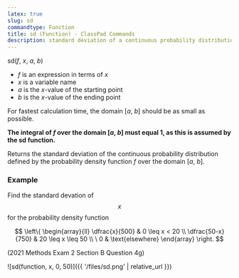 ```yaml
---
latex: true
slug: sd
commandtype: Function
title: sd (Function) - ClassPad Commands
description: standard deviation of a continuous probability distribution
---
```


sd(*f*, *x*, *a*, *b*)

- *f* is an expression in terms of *x*
- *x* is a variable name
- *a* is the *x*-value of the starting point
- *b* is the *x*-value of the ending point

For fastest calculation time, the domain [*a*, *b*] should be as small as possible.

**The integral of *f* over the domain [*a*, *b*] must equal 1, as this is assumed by the sd function.**

Returns the standard deviation of the continuous probability distribution defined by the probability density function *f* over the domain [*a*, *b*].

### Example

Find the standard devation of $$ x $$ for the probability density function

$$ \left\{ \begin{array}{ll}
\dfrac{x}{500} & 0 \leq x < 20 \\
\dfrac{50-x}{750} & 20 \leq x \leq 50 \\
\ 0 & \text{elsewhere} \end{array}
\right. $$

(2021 Methods Exam 2 Section B Question 4g)

![sd(function, x, 0, 50)]({{ '/files/sd.png' | relative_url }})